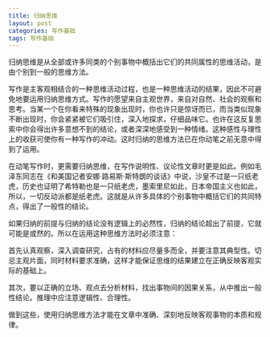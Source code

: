 ```yaml
---
title: 归纳思维
layout: post
categories: 写作基础
tags: 写作基础
---
```


归纳思维是从全部或许多同类的个别事物中概括出它们的共同属性的思维活动，是由个别到一般的思维方法。

写作是主客观相结合的一种思维活动过程，也是一种思维活动的结果，因此不可避免地要运用归纳思维方式。写作的愿望来自主观世界，来自对自然、社会的观察和思考。当某一个在你看来特殊的现象出现时，你也许只是惊讶而已，而当类似现象不断出现时，你会紧紧被它们吸引住，深入地探求，仔细品味它。也许在这反复思索中你会得出许多意想不到的结论，或者深深地感受到一种情绪。这种感性与理性上的收获可使你有一种写作的冲动。这时归纳的思维方法已在你动笔之前无意中得到了运用。

在动笔写作时，更需要归纳思维，在写作说明性、议论性文章时更是如此。例如毛泽东同志在《和美国记者安娜·路易斯·斯特朗的谈话》中说，沙皇不过是一只纸老虎，历史也证明了希特勒也是一只纸老虎，墨索里尼如此，日本帝国主义也如此，所以，一切反动派都是纸老虎。这就是从许多具体的个别事物中概括它们的共同特点，得出了一般性的结论。

如果归纳的前提与归纳的结论没有逻辑上的必然性，归纳的结论超出了前提，它就可能是或然的。所以在运用这种思维方法时必须注意：

首先认真观察，深入调查研究，占有的材料应尽量多而全，并要注意其典型性。切忌主观片面，同时材料要求准确，这样才能保证思维的结果建立在正确反映客观实际的基础上。

其次，要以正确的立场、观点去分析材料，找出事物间的因果关系，从中推出一般性结论。推理中应注意逻辑性、合理性。

做到这些，使用归纳思维方法才能在文章中准确、深刻地反映客观事物的本质和规律。 